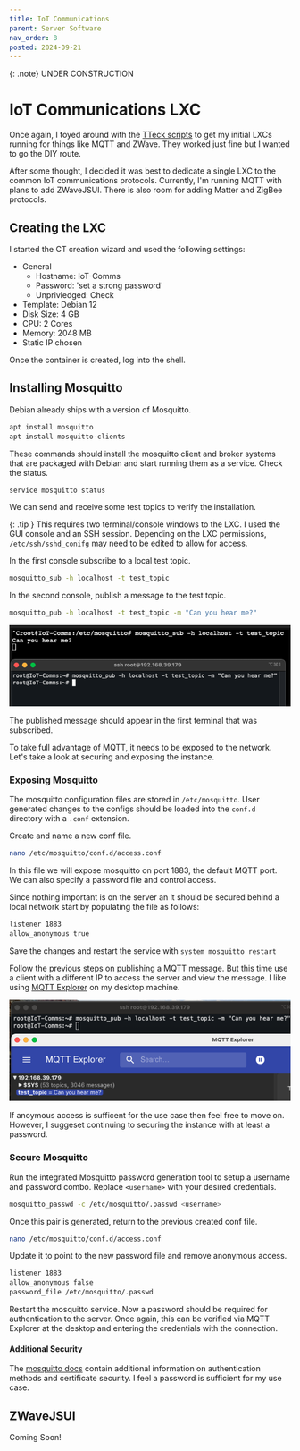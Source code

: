 ```yaml
---
title: IoT Communications
parent: Server Software
nav_order: 8
posted: 2024-09-21
---
```


{: .note}
UNDER CONSTRUCTION

# IoT Communications LXC

Once again, I toyed around with the [TTeck scripts](https://tteck.github.io/Proxmox/) to get my initial LXCs running for things like MQTT and ZWave. They worked just fine but I wanted to go the DIY route.

After some thought, I decided it was best to dedicate a single LXC to the common IoT communications protocols. Currently, I'm running MQTT with plans to add ZWaveJSUI. There is also room for adding Matter and ZigBee protocols.

## Creating the LXC

I started the CT creation wizard and used the following settings:

- General
    - Hostname: IoT-Comms
    - Password: 'set a strong password'
    - Unprivledged: Check
- Template: Debian 12
- Disk Size: 4 GB
- CPU: 2 Cores
- Memory: 2048 MB
- Static IP chosen

Once the container is created, log into the shell.

## Installing Mosquitto

Debian already ships with a version of Mosquitto.

```bash
apt install mosquitto
apt install mosquitto-clients
```

These commands should install the mosquitto client and broker systems that are packaged with Debian and start running them as a service. Check the status.

```bash
service mosquitto status
```

We can send and receive some test topics to verify the installation.

{: .tip }
This requires two terminal/console windows to the LXC. I used the GUI console and an SSH session. Depending on the LXC permissions, `/etc/ssh/sshd_conifg` may need to be edited to allow for access.

In the first console subscribe to a local test topic.

```bash
mosquitto_sub -h localhost -t test_topic
```

In the second console, publish a message to the test topic.

```bash
mosquitto_pub -h localhost -t test_topic -m "Can you hear me?"
```

<img src='/assets/iot-comms/mqtt-test-topic.png'/>

The published message should appear in the first terminal that was subscribed.

To take full advantage of MQTT, it needs to be exposed to the network. Let's take a look at securing and exposing the instance.

### Exposing Mosquitto

The mosquitto configuration files are stored in `/etc/mosquitto`. User generated changes to the configs should be loaded into the `conf.d` directory with a `.conf` extension.

Create and name a new conf file.

```bash
nano /etc/mosquitto/conf.d/access.conf
```

In this file we will expose mosquitto on port 1883, the default MQTT port. We can also specify a password file and control access.

Since nothing important is on the server an it should be secured behind a local network start by populating the file as follows:

```bash
listener 1883
allow_anonymous true
```

Save the changes and restart the service with `system mosquitto restart`

Follow the previous steps on publishing a MQTT message. But this time use a client with a different IP to access the server and view the message. I like using [MQTT Explorer](http://mqtt-explorer.com) on my desktop machine.

<img src='/assets/iot-comms/mqtt-explorer-test.png'/>

If anoymous access is sufficent for the use case then feel free to move on. However, I suggeset continuing to securing the instance with at least a password.

### Secure Mosquitto

Run the integrated Mosquitto password generation tool to setup a username and password combo. Replace `<username>` with your desired credentials.

```bash
mosquitto_passwd -c /etc/mosquitto/.passwd <username>
```

Once this pair is generated, return to the previous created conf file.

```bash
nano /etc/mosquitto/conf.d/access.conf
```

Update it to point to the new password file and remove anonymous access.

```bash
listener 1883
allow_anonymous false
password_file /etc/mosquitto/.passwd
```

Restart the mosquitto service. Now a password should be required for authentication to the server. Once again, this can be verified via MQTT Explorer at the desktop and entering the credentials with the connection.

#### Additional Security

The [mosquitto docs](https://mosquitto.org) contain additional information on authentication methods and certificate security. I feel a password is sufficient for my use case.

## ZWaveJSUI

Coming Soon!

